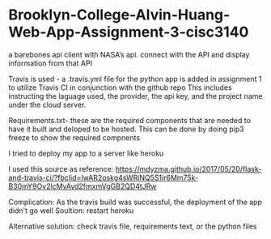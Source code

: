 # Brooklyn-College-Alvin-Huang-Web-App-Assignment-3-cisc3140
a barebones api client with NASA’s api. connect with the API and display information from that API

Travis is used - a .travis.yml file for the python app is added in assignment 1 to utilize Travis CI in conjunction with the github repo
This includes instructing the laguage used, the provider, the api key, and the project name under the cloud server.

Requirements.txt- these are the required components that are needed to have it built and deloped to be hosted.
This can be done by doing pip3 freeze to show the required compnents

I tried to deploy my app to a server like heroku

I used this source as reference:
https://mdyzma.github.io/2017/05/20/flask-and-travis-ci/?fbclid=IwAR2oskg4sWRiNQ5S1ir6Mm75k-B30mY9Ov2lcMvAvd2fmxmVgGB2QD4tJRw

Complication: As the travis build was successful, the deployment of the app didn't go well
Soultion: restart heroku

Alternative solution: check travis file, requirements text, or the python files 
